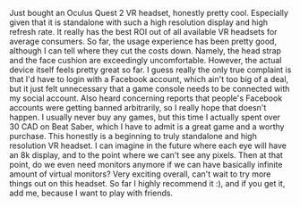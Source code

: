 Just bought an Oculus Quest 2 VR headset, honestly pretty cool. Especially given that it is standalone with such a high resolution display and high refresh rate. It really has the best ROI out of all available VR headsets for average consumers. So far, the usage experience has been pretty good, although I can tell where they cut the costs down. Namely, the head strap and the face cushion are exceedingly uncomfortable. However, the actual device itself feels pretty great so far. I guess really the only true complaint is that I'd have to login with a Facebook account, which ain't too big of a deal, but it just felt unnecessary that a game console needs to be connected with my social account. Also heard concerning reports that people's Facebook accounts were getting banned arbitrarily, so I really hope that doesn't happen. I usually never buy any games, but this time I actually spent over 30 CAD on Beat Saber, which I have to admit is a great game and a worthy purchase. This honestly is a beginning to truly standalone and high resolution VR headset. I can imagine in the future where each eye will have an 8k display, and to the point where we can't see any pixels. Then  at that point, do we even need monitors anymore if we can have basically infinite amount of virtual monitors? Very exciting overall, can't wait to try more things out on this headset. So far I highly recommend it :), and if you get it, add me, because I want to play with friends.

